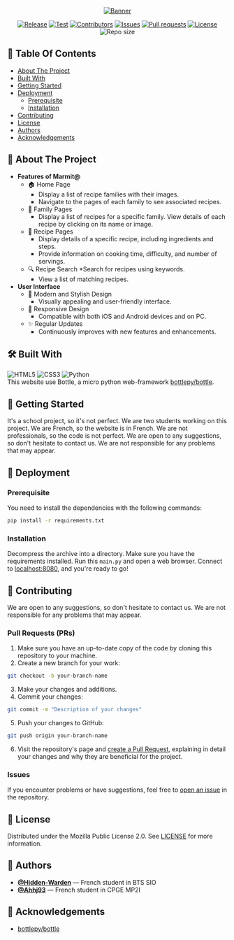 <p align="center">
	<a href="https://github.com/HowlingByte/Marmit65">
		<img src="https://github.com/HowlingByte/Marmit65/assets/69793084/32b6637e-af0b-4803-95ad-a99089c17626" alt="Banner">
	</a>
	<div class="badges" align="center">
		<a href="https://github.com/HowlingByte/Marmit65/releases"><img alt="Release" src="https://img.shields.io/github/v/release/HowlingByte/Marmit65"></a>
		<a href="https://github.com/HowlingByte/Marmit65/actions"><img alt="Test" src="https://img.shields.io/github/actions/workflow/status/HowlingByte/Marmit65/bottle-test.yml"></a>
		<a href="https://github.com/HowlingByte/Marmit65/graphs/contributors"><img alt="Contributors" src="https://img.shields.io/github/contributors/HowlingByte/Marmit65"></a>
		<a href="https://github.com/HowlingByte/Marmit65/issues"><img alt="Issues" src="https://img.shields.io/github/issues/HowlingByte/Marmit65"></a>
		<a href="https://github.com/HowlingByte/Marmit65/pulls"><img alt="Pull requests" src="https://img.shields.io/github/issues-pr/HowlingByte/Marmit65"></a>
		<a href="https://github.com/HowlingByte/Marmit65/blob/main/LICENSE"><img alt="License" src="https://img.shields.io/github/license/HowlingByte/Marmit65"></a>
		<img alt="Repo size" src="https://img.shields.io/github/repo-size/HowlingByte/Marmit65">
	</div>
</p>

## 📑 Table Of Contents
* [About The Project](#-about-the-project)
* [Built With](#️-built-with)
* [Getting Started](#-getting-started)
* [Deployment](#-deployment)
 	* [Prerequisite](#prerequisite)
 	* [Installation](#installation)
* [Contributing](#-contributing)
* [License](#-license)
* [Authors](#-authors)
* [Acknowledgements](#-acknowledgements)

## 📝 About The Project
* **Features of Marmit@**
	* 🏠 Home Page
		* Display a list of recipe families with their images.
		* Navigate to the pages of each family to see associated recipes.
	* 🍲 Family Pages
		* Display a list of recipes for a specific family.
		 View details of each recipe by clicking on its name or image.
	* 📜 Recipe Pages
		* Display details of a specific recipe, including ingredients and steps.
		* Provide information on cooking time, difficulty, and number of servings.
	* 🔍 Recipe Search
		*Search for recipes using keywords.
		* View a list of matching recipes.
* **User Interface**
	* 🎨 Modern and Stylish Design
		* Visually appealing and user-friendly interface.
	* 📱 Responsive Design
		* Compatible with both iOS and Android devices and on PC.
	* ✨ Regular Updates
		* Continuously improves with new features and enhancements.

## 🛠️ Built With
![HTML5](https://img.shields.io/badge/html5-%23E34F26.svg?style=for-the-badge&logo=html5&logoColor=white)
![CSS3](https://img.shields.io/badge/css3-%231572B6.svg?style=for-the-badge&logo=css3&logoColor=white)
![Python](https://img.shields.io/badge/python-3670A0?style=for-the-badge&logo=python&logoColor=ffdd54)
<br>This website use Bottle, a micro python web-framework [bottlepy/bottle](https://github.com/bottlepy/bottle/).

## 🚀 Getting Started
It's a school project, so it's not perfect. We are two students working on this project. We are French, so the website is in French. We are not professionals, so the code is not perfect. We are open to any suggestions, so don't hesitate to contact us. We are not responsible for any problems that may appear.

## 🔧 Deployment

### Prerequisite
You need to install the dependencies with the following commands:
```sh
pip install -r requirements.txt
```

### Installation
Decompress the archive into a directory. Make sure you have the requirements installed.
Run this `main.py` and open a web browser. Connect to [localhost:8080](http://localhost:8080/), and you're ready to go!

## 🤝 Contributing
We are open to any suggestions, so don't hesitate to contact us. We are not responsible for any problems that may appear.

### Pull Requests (PRs)
1. Make sure you have an up-to-date copy of the code by cloning this repository to your machine.
2. Create a new branch for your work:
```sh
git checkout -b your-branch-name
```
3. Make your changes and additions.
4. Commit your changes:
```sh
git commit -m "Description of your changes"
```
5. Push your changes to GitHub:
```sh
git push origin your-branch-name
```
6. Visit the repository's page and [create a Pull Request](https://github.com/HowlingByte/Marmit65/pulls), explaining in detail your changes and why they are beneficial for the project.

### Issues
If you encounter problems or have suggestions, feel free to [open an issue](https://github.com/HowlingByte/Marmit65/issues) in the repository. 

## 📝 License
Distributed under the Mozilla Public License 2.0. See [LICENSE](/LICENSE) for more information.

## 👥 Authors
* [**@Hidden-Warden**](https://github.com/Hidden-Warden) — French student in BTS SIO
* [**@Ahhj93**](https://github.com/Ahhj93) — French student in CPGE MP2I

## 🙏 Acknowledgements
* [bottlepy/bottle](https://github.com/bottlepy/bottle/)
